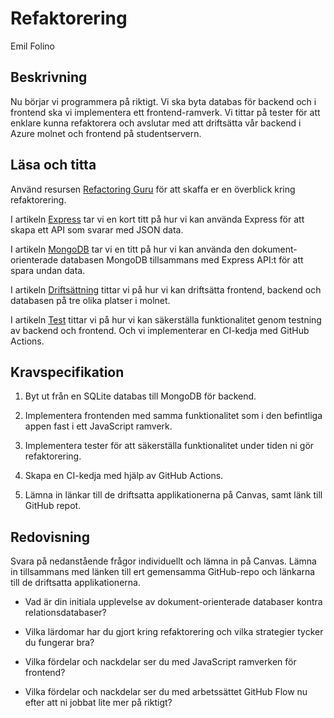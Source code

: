 # Refaktorering

<p class="author">Emil Folino</p>


## Beskrivning

Nu börjar vi programmera på riktigt. Vi ska byta databas för backend och i frontend ska vi implementera ett frontend-ramverk. Vi tittar på tester för att enklare kunna refaktorera och avslutar med att driftsätta vår backend i Azure molnet och frontend på studentservern.



## Läsa och titta

Använd resursen [Refactoring Guru](https://refactoring.guru/) för att skaffa er en överblick kring refaktorering.

I artikeln [Express](/express) tar vi en kort titt på hur vi kan använda Express för att skapa ett API som svarar med JSON data.

I artikeln [MongoDB](/mongodb) tar vi en titt på hur vi kan använda den dokument-orienterade databasen MongoDB tillsammans med Express API:t för att spara undan data.

I artikeln [Driftsättning](/deploy) tittar vi på hur vi kan driftsätta frontend, backend och databasen på tre olika platser i molnet.

I artikeln [Test](/test) tittar vi på hur vi kan säkerställa funktionalitet genom testning av backend och frontend. Och vi implementerar en CI-kedja med GitHub Actions.



## Kravspecifikation

1. Byt ut från en SQLite databas till MongoDB för backend.

1. Implementera frontenden med samma funktionalitet som i den befintliga appen fast i ett JavaScript ramverk.

1. Implementera tester för att säkerställa funktionalitet under tiden ni gör refaktorering.

1. Skapa en CI-kedja med hjälp av GitHub Actions.

1. Lämna in länkar till de driftsatta applikationerna på Canvas, samt länk till GitHub repot.



## Redovisning

Svara på nedanstående frågor individuellt och lämna in på Canvas. Lämna in tillsammans med länken till ert gemensamma GitHub-repo och länkarna till de driftsatta applikationerna.

* Vad är din initiala upplevelse av dokument-orienterade databaser kontra relationsdatabaser?

* Vilka lärdomar har du gjort kring refaktorering och vilka strategier tycker du fungerar bra?

* Vilka fördelar och nackdelar ser du med JavaScript ramverken för frontend?

* Vilka fördelar och nackdelar ser du med arbetssättet GitHub Flow nu efter att ni jobbat lite mer på riktigt?
